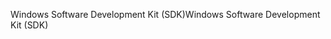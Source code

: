<span data-ttu-id="958c9-101">Windows Software Development Kit (SDK)</span><span class="sxs-lookup"><span data-stu-id="958c9-101">Windows Software Development Kit (SDK)</span></span>